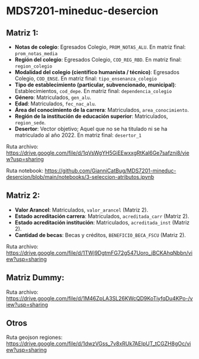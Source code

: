 # MDS7201-mineduc-desercion

## Matriz 1:

- **Notas de colegio**: Egresados Colegio, `PROM_NOTAS_ALU`. En matriz final: `prom_notas_media`
- **Región del colegio**: Egresados Colegio, `COD_REG_RBD`. En matriz final: `region_colegio`
- **Modalidad del colegio (científico humanista / técnico)**: Egresados Colegio, `COD_ENSE`. En matriz final: `tipo_ensenanza_colegio`
- **Tipo de establecimiento (particular, subvencionado, municipal)**: Establecimientos, `cod_depe`. En matriz final: `dependencia_colegio`
- **Género**: Matriculados, `gen_alu`.
- **Edad**: Matriculados, `fec_nac_alu`.
- **Área del conocimiento de la carrera**: Matriculados, `area_conocimiento`.
- **Región de la institución de educación superior**: Matriculados, `region_sede`.
- **Desertor**: Vector objetivo; Aquel que no se ha titulado ni se ha matriculado al año 2022. En matriz final: `desertor_1`

Ruta archivo: https://drive.google.com/file/d/1qVsWgYH5GiEEwxxgRtKal6Ge7safzni8/view?usp=sharing

Ruta notebook: https://github.com/GianniCatBug/MDS7201-mineduc-desercion/blob/main/notebooks/3-seleccion-atributos.ipynb

## Matriz 2:
- **Valor Arancel**: Matriculados, `valor_arancel` (Matriz 2).
- **Estado acreditación carrera**: Matriculados, `acreditada_carr` (Matriz 2).
- **Estado acreditación institución**: Matriculados, `acreditada_inst` (Matriz 2).
- **Cantidad de becas**: Becas y créditos, `BENEFICIO_BECA_FSCU` (Matriz 2).

Ruta archivo: https://drive.google.com/file/d/1TWj9DgtmFG72g547Uoro_jBCKAhqNbbn/view?usp=sharing

## Matriz Dummy:

Ruta archivo: https://drive.google.com/file/d/1M46ZpLA3SL26KWcQD9KoTiyfqDu4KPo-/view?usp=sharing

## Otros

Ruta geojson regiones: https://drive.google.com/file/d/1dwzVGss_7v8xRUk7AEIpUT_tCGZH8gOc/view?usp=sharing
